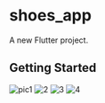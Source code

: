 # shoes_app

A new Flutter project.

## Getting Started
![pic1](https://github.com/Rayat-ullah/trave_app_2/assets/90436318/e0a6d84e-eb8f-4652-93fe-50c24561750d)
![2](https://github.com/Rayat-ullah/trave_app_2/assets/90436318/ed4a844e-ecdd-4c4b-8aac-e7dffdc85eb6)
![3](https://github.com/Rayat-ullah/trave_app_2/assets/90436318/a12c5b6f-dcf3-4541-a710-c10d625396ed)
![4](https://github.com/Rayat-ullah/trave_app_2/assets/90436318/d78d65ff-ad1b-4359-996b-aadeabfa1e0a)
